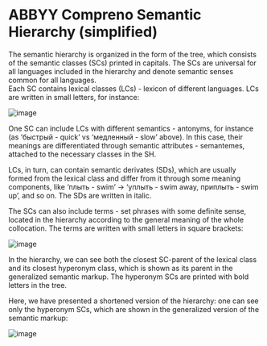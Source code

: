 # ABBYY Compreno Semantic Hierarchy (simplified)


The semantic hierarchy is organized in the form of the tree, which consists of the semantic classes (SCs) printed in capitals. The SCs are universal for all languages included in the hierarchy and denote semantic senses common for all languages.  
Each SC contains lexical classes (LCs) - lexicon of different languages. LCs are written in small letters, for instance:

![image](https://user-images.githubusercontent.com/125276344/218484497-c746f6d8-2662-48f3-9b48-e1ae5de63780.png)

One SC can include LCs with different semantics - antonyms, for instance (as ‘быстрый - quick’ vs ‘медленный - slow’ above). In this case, their meanings are differentiated through semantic attributes - semantemes, attached to the necessary classes in the SH.

LCs, in turn, can contain semantic derivates (SDs), which are usually formed from the lexical class and differ from it through some meaning components, like ‘плыть - swim’ -> ‘уплыть - swim away, приплыть - swim up’, and so on. The SDs are written in italic. 

The SCs can also include terms - set phrases with some definite sense, located in the hierarchy according to the general meaning of the whole collocation. The terms are written with small letters in square brackets:

![image](https://user-images.githubusercontent.com/125276344/218484770-e102cf13-0a0c-432e-8930-582bada341eb.png)

In the hierarchy, we can see both the closest SC-parent of the lexical class and its closest hyperonym class, which is shown as its parent in the generalized semantic markup. The hyperonym SCs are printed with bold letters in the tree.

Here, we have presented a shortened version of the hierarchy: one can see only the hyperonym SCs, which are shown in the generalized version of the semantic markup:

![image](https://user-images.githubusercontent.com/125276344/218485141-e890da6a-1890-4d98-8531-b41eb754fef0.png)

